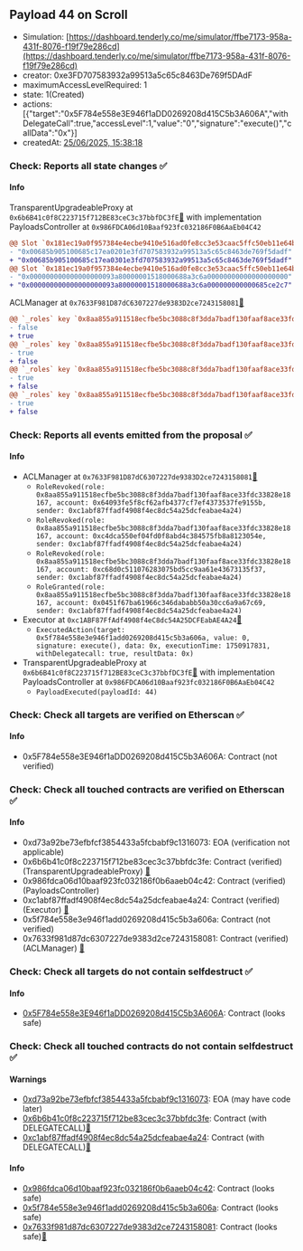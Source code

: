 ## Payload 44 on Scroll

- Simulation: [https://dashboard.tenderly.co/me/simulator/ffbe7173-958a-431f-8076-f19f79e286cd](https://dashboard.tenderly.co/me/simulator/ffbe7173-958a-431f-8076-f19f79e286cd)
- creator: 0xe3FD707583932a99513a5c65c8463De769f5DAdF
- maximumAccessLevelRequired: 1
- state: 1(Created)
- actions: [{"target":"0x5F784e558e3E946f1aDD0269208d415C5b3A606A","withDelegateCall":true,"accessLevel":1,"value":"0","signature":"execute()","callData":"0x"}]
- createdAt: [25/06/2025, 15:38:18](https://scrollscan.com/tx/0xbdb0c8af00660d86492738703ca68fbb461b00bf19dfd9b7ef0909410ec9265f)

### Check: Reports all state changes :white_check_mark:

#### Info


TransparentUpgradeableProxy at `0x6b6B41c0f8C223715f712BE83ceC3c37bbfDC3fE`[:ghost:](https://github.com/bgd-labs/aave-address-book "GovernanceV3Scroll.PAYLOADS_CONTROLLER") with implementation PayloadsController at `0x986FDCA06d10Baaf923fc032186F0B6AaEb04C42`
```diff
@@ Slot `0x181ec19a0f957384e4ecbe9410e516ad0fe8cc3e53caac5ffc50eb11e64bf488` @@
- "0x00685b905100685c17ea0201e3fd707583932a99513a5c65c8463de769f5dadf"
+ "0x00685b905100685c17ea0301e3fd707583932a99513a5c65c8463de769f5dadf"
@@ Slot `0x181ec19a0f957384e4ecbe9410e516ad0fe8cc3e53caac5ffc50eb11e64bf489` @@
- "0x000000000000000000093a80000001518000688a3c6a00000000000000000000"
+ "0x000000000000000000093a80000001518000688a3c6a000000000000685ce2c7"
```

ACLManager at `0x7633F981D87dC6307227de9383D2ce7243158081`[:ghost:](https://github.com/bgd-labs/aave-address-book "AaveV3Scroll.ACL_MANAGER")
```diff
@@ `_roles` key `0x8aa855a911518ecfbe5bc3088c8f3dda7badf130faaf8ace33fdc33828e18167.members.0x0451f67ba61966c346dababb50a30cc6a9a67c69` @@
- false
+ true
@@ `_roles` key `0x8aa855a911518ecfbe5bc3088c8f3dda7badf130faaf8ace33fdc33828e18167.members.0x64093fe5f8cf62afb4377cf7ef4373537fe9155b` @@
- true
+ false
@@ `_roles` key `0x8aa855a911518ecfbe5bc3088c8f3dda7badf130faaf8ace33fdc33828e18167.members.0xc4dca550ef04fd0f8abd4c384575fb8a8123054e` @@
- true
+ false
@@ `_roles` key `0x8aa855a911518ecfbe5bc3088c8f3dda7badf130faaf8ace33fdc33828e18167.members.0xc68d0c511076283075bd5cc9aa61e43673135f37` @@
- true
+ false
```


### Check: Reports all events emitted from the proposal :white_check_mark:

#### Info

- ACLManager at `0x7633F981D87dC6307227de9383D2ce7243158081`[:ghost:](https://github.com/bgd-labs/aave-address-book "AaveV3Scroll.ACL_MANAGER")
  - `RoleRevoked(role: 0x8aa855a911518ecfbe5bc3088c8f3dda7badf130faaf8ace33fdc33828e18167, account: 0x64093fe5f8cf62afb4377cf7ef4373537fe9155b, sender: 0xc1abf87ffadf4908f4ec8dc54a25dcfeabae4a24)`
  - `RoleRevoked(role: 0x8aa855a911518ecfbe5bc3088c8f3dda7badf130faaf8ace33fdc33828e18167, account: 0xc4dca550ef04fd0f8abd4c384575fb8a8123054e, sender: 0xc1abf87ffadf4908f4ec8dc54a25dcfeabae4a24)`
  - `RoleRevoked(role: 0x8aa855a911518ecfbe5bc3088c8f3dda7badf130faaf8ace33fdc33828e18167, account: 0xc68d0c511076283075bd5cc9aa61e43673135f37, sender: 0xc1abf87ffadf4908f4ec8dc54a25dcfeabae4a24)`
  - `RoleGranted(role: 0x8aa855a911518ecfbe5bc3088c8f3dda7badf130faaf8ace33fdc33828e18167, account: 0x0451f67ba61966c346dababb50a30cc6a9a67c69, sender: 0xc1abf87ffadf4908f4ec8dc54a25dcfeabae4a24)`
- Executor at `0xc1ABF87FfAdf4908f4eC8dc54A25DCFEabAE4A24`[:ghost:](https://github.com/bgd-labs/aave-address-book "AaveV3Scroll.ACL_ADMIN, GovernanceV3Scroll.EXECUTOR_LVL_1")
  - `ExecutedAction(target: 0x5f784e558e3e946f1add0269208d415c5b3a606a, value: 0, signature: execute(), data: 0x, executionTime: 1750917831, withDelegatecall: true, resultData: 0x)`
- TransparentUpgradeableProxy at `0x6b6B41c0f8C223715f712BE83ceC3c37bbfDC3fE`[:ghost:](https://github.com/bgd-labs/aave-address-book "GovernanceV3Scroll.PAYLOADS_CONTROLLER") with implementation PayloadsController at `0x986FDCA06d10Baaf923fc032186F0B6AaEb04C42`
  - `PayloadExecuted(payloadId: 44)`

### Check: Check all targets are verified on Etherscan :white_check_mark:

#### Info

- 0x5F784e558e3E946f1aDD0269208d415C5b3A606A: Contract (not verified) 

### Check: Check all touched contracts are verified on Etherscan :white_check_mark:

#### Info

- 0xd73a92be73efbfcf3854433a5fcbabf9c1316073: EOA (verification not applicable)
- 0x6b6b41c0f8c223715f712be83cec3c37bbfdc3fe: Contract (verified) (TransparentUpgradeableProxy) [:ghost:](https://github.com/bgd-labs/aave-address-book "GovernanceV3Scroll.PAYLOADS_CONTROLLER")
- 0x986fdca06d10baaf923fc032186f0b6aaeb04c42: Contract (verified) (PayloadsController) 
- 0xc1abf87ffadf4908f4ec8dc54a25dcfeabae4a24: Contract (verified) (Executor) [:ghost:](https://github.com/bgd-labs/aave-address-book "AaveV3Scroll.ACL_ADMIN, GovernanceV3Scroll.EXECUTOR_LVL_1")
- 0x5f784e558e3e946f1add0269208d415c5b3a606a: Contract (not verified) 
- 0x7633f981d87dc6307227de9383d2ce7243158081: Contract (verified) (ACLManager) [:ghost:](https://github.com/bgd-labs/aave-address-book "AaveV3Scroll.ACL_MANAGER")

### Check: Check all targets do not contain selfdestruct :white_check_mark:

#### Info

- [0x5F784e558e3E946f1aDD0269208d415C5b3A606A](https://scrollscan.com/address/0x5F784e558e3E946f1aDD0269208d415C5b3A606A): Contract (looks safe)

### Check: Check all touched contracts do not contain selfdestruct :white_check_mark:

#### Warnings

- [0xd73a92be73efbfcf3854433a5fcbabf9c1316073](https://scrollscan.com/address/0xd73a92be73efbfcf3854433a5fcbabf9c1316073): EOA (may have code later)
- [0x6b6b41c0f8c223715f712be83cec3c37bbfdc3fe](https://scrollscan.com/address/0x6b6b41c0f8c223715f712be83cec3c37bbfdc3fe): Contract (with DELEGATECALL)[:ghost:](https://github.com/bgd-labs/aave-address-book "GovernanceV3Scroll.PAYLOADS_CONTROLLER")
- [0xc1abf87ffadf4908f4ec8dc54a25dcfeabae4a24](https://scrollscan.com/address/0xc1abf87ffadf4908f4ec8dc54a25dcfeabae4a24): Contract (with DELEGATECALL)[:ghost:](https://github.com/bgd-labs/aave-address-book "AaveV3Scroll.ACL_ADMIN, GovernanceV3Scroll.EXECUTOR_LVL_1")

#### Info

- [0x986fdca06d10baaf923fc032186f0b6aaeb04c42](https://scrollscan.com/address/0x986fdca06d10baaf923fc032186f0b6aaeb04c42): Contract (looks safe)
- [0x5f784e558e3e946f1add0269208d415c5b3a606a](https://scrollscan.com/address/0x5f784e558e3e946f1add0269208d415c5b3a606a): Contract (looks safe)
- [0x7633f981d87dc6307227de9383d2ce7243158081](https://scrollscan.com/address/0x7633f981d87dc6307227de9383d2ce7243158081): Contract (looks safe)[:ghost:](https://github.com/bgd-labs/aave-address-book "AaveV3Scroll.ACL_MANAGER")

